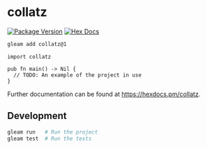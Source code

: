 # collatz

[![Package Version](https://img.shields.io/hexpm/v/collatz)](https://hex.pm/packages/collatz)
[![Hex Docs](https://img.shields.io/badge/hex-docs-ffaff3)](https://hexdocs.pm/collatz/)

```sh
gleam add collatz@1
```
```gleam
import collatz

pub fn main() -> Nil {
  // TODO: An example of the project in use
}
```

Further documentation can be found at <https://hexdocs.pm/collatz>.

## Development

```sh
gleam run   # Run the project
gleam test  # Run the tests
```
